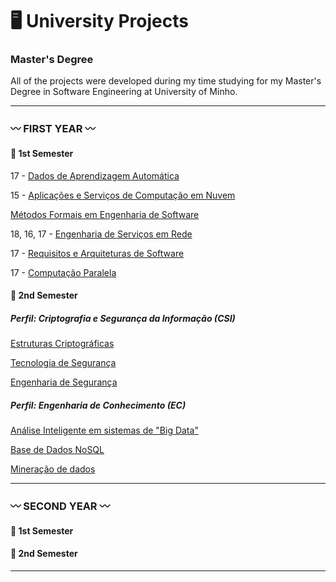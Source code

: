 # 🖥️ University Projects

### Master's Degree

<!--
:pushpin: Here you'll find my university projects and their grades.
-->

All of the projects were developed during my time studying for my Master's Degree in Software Engineering at University of Minho.

***
### :wavy_dash: FIRST YEAR 	:wavy_dash:

#### 🌺 1st Semester 
17 - [Dados de Aprendizagem Automática](https://github.com/Analucar/UMinho-Master/tree/main/FirstYear/1st/DAA)

15 - [Aplicações e Serviços de Computação em Nuvem](https://github.com/Analucar/UMinho-Master/tree/main/FirstYear/1st/ASCN)

[Métodos Formais em Engenharia de Software](https://github.com/Analucar/UMinho-Master/tree/main/FirstYear/1st/MFES)

18, 16, 17 - [Engenharia de Serviços em Rede](https://github.com/Analucar/UMinho-Master/tree/main/FirstYear/1st/ESR)

17 - [Requisitos e Arquiteturas de Software](https://github.com/Analucar/UMinho-Master/tree/main/FirstYear/1st/RAS)

17 - [Computação Paralela](https://github.com/Analucar/UMinho-Master/tree/main/FirstYear/1st/CP)

#### 🌺 2nd Semester 

##### Perfil: Criptografia e Segurança da Informação (CSI)

[Estruturas Criptográficas](https://github.com/Analucar/UMinho-Master/tree/main/FirstYear/2nd/CSI/EC)

[Tecnologia de Segurança](https://github.com/Analucar/UMinho-Master/tree/main/FirstYear/2nd/CSI/TS)

[Engenharia de Segurança](https://github.com/Analucar/UMinho-Master/tree/main/FirstYear/2nd/CSI/ES)

##### Perfil: Engenharia de Conhecimento (EC)

[Análise Inteligente em sistemas de "Big Data"](https://github.com/Analucar/UMinho-Master/tree/main/FirstYear/2nd/EC/AISBD)

[Base de Dados NoSQL](https://github.com/Analucar/UMinho-Master/tree/main/FirstYear/2nd/EC/BDNoSQL)

[Mineração de dados](https://github.com/Analucar/UMinho-Master/tree/main/FirstYear/2nd/EC/MD)

***

### :wavy_dash: SECOND YEAR 	:wavy_dash:

#### 🌺 1st Semester 

#### 🌺 2nd Semester

***


